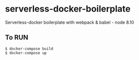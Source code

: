 # serverless-docker-boilerplate
Serverless-docker boilerplate with webpack &amp; babel - node 8.10

## To RUN

    $ docker-compose build
    $ docker-compose up
   
